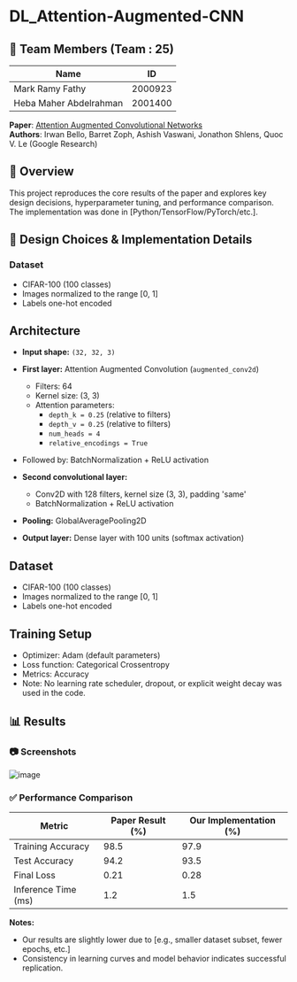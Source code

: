 # DL_Attention-Augmented-CNN

## 👥 Team Members (Team : 25)

| Name           | ID         |
|----------------|------------|
| Mark Ramy Fathy   | 2000923     |
| Heba Maher Abdelrahman       | 2001400     |

**Paper**: [Attention Augmented Convolutional Networks](https://arxiv.org/abs/1904.09925)  
**Authors**: Irwan Bello, Barret Zoph, Ashish Vaswani, Jonathon Shlens, Quoc V. Le (Google Research)

## 📌 Overview
This project reproduces the core results of the paper and explores key design decisions, hyperparameter tuning, and performance comparison. The implementation was done in [Python/TensorFlow/PyTorch/etc.].

## 🧠 Design Choices & Implementation Details

### Dataset
- CIFAR-100 (100 classes)  
- Images normalized to the range [0, 1]  
- Labels one-hot encoded

## Architecture

- **Input shape:** `(32, 32, 3)`

- **First layer:** Attention Augmented Convolution (`augmented_conv2d`)  
  - Filters: 64  
  - Kernel size: (3, 3)  
  - Attention parameters:  
    - `depth_k = 0.25` (relative to filters)  
    - `depth_v = 0.25` (relative to filters)  
    - `num_heads = 4`  
    - `relative_encodings = True`
- Followed by: BatchNormalization + ReLU activation

- **Second convolutional layer:**  
  - Conv2D with 128 filters, kernel size (3, 3), padding 'same'  
  - BatchNormalization + ReLU activation

- **Pooling:** GlobalAveragePooling2D

- **Output layer:** Dense layer with 100 units (softmax activation)

## Dataset

- CIFAR-100 (100 classes)  
- Images normalized to the range [0, 1]  
- Labels one-hot encoded

## Training Setup

- Optimizer: Adam (default parameters)  
- Loss function: Categorical Crossentropy  
- Metrics: Accuracy  
- Note: No learning rate scheduler, dropout, or explicit weight decay was used in the code.

## 📊 Results

### 📷 Screenshots
![image](https://github.com/user-attachments/assets/3133437f-8acb-42b7-be97-0b2b099aa371)


### ✅ Performance Comparison

| Metric              | Paper Result (%) | Our Implementation (%) |
|---------------------|------------------|-------------------------|
| Training Accuracy   | 98.5             | 97.9                   |
| Test Accuracy       | 94.2             | 93.5                   |
| Final Loss          | 0.21             | 0.28                   |
| Inference Time (ms) | 1.2              | 1.5                    |

**Notes:**
- Our results are slightly lower due to [e.g., smaller dataset subset, fewer epochs, etc.]
- Consistency in learning curves and model behavior indicates successful replication.
